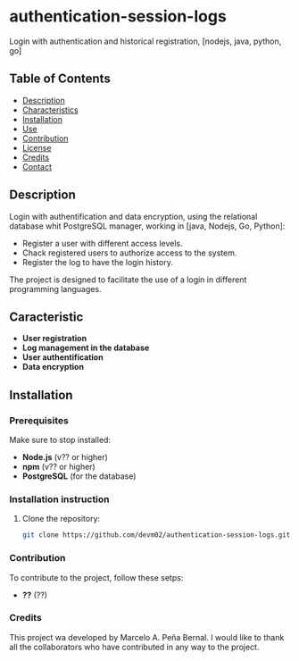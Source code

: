 # authentication-session-logs
Login with authentication and historical registration, [nodejs, java, python, go]

## Table of Contents
- [Description](#description)
- [Characteristics](#characteristics)
- [Installation](#installation)
- [Use](#Use)
- [Contribution](#contribution)
- [License](#license)
- [Credits](#credits)
- [Contact](#contact)

## Description

Login with authentification and data encryption, using the relational database whit PostgreSQL manager, working in [java, Nodejs, Go, Python]:
- Register a user with different access levels.
- Chack registered users to authorize access to the system.
- Register the log to have the login history.

The project is designed to facilitate the use of a login in different programming languages.
## Caracteristic

- **User registration** 
- **Log management in the database** 
- **User authentification**
- **Data encryption**
  
## Installation

### Prerequisites

Make sure to stop installed:
- **Node.js** (v?? or higher)
- **npm** (v?? or higher)
- **PostgreSQL** (for the database)
  
### Installation instruction

1. Clone the repository:
   ```bash
   git clone https://github.com/devm02/authentication-session-logs.git

### Contribution

To contribute to the project, follow these setps:
- **??** (??)

### Credits

This project wa developed by Marcelo A. Peña Bernal. I would like to thank all the collaborators who have contributed in any way to the project.
